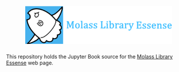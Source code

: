 <h1 align="center"><a href="https://freesemt.github.io/molass-essense/"><img src="images/molass-essense.png" width="400"></a></h1>

This repository holds the Jupyter Book source for the [Molass Library Essense](https://freesemt.github.io/molass-essense/) web page.
